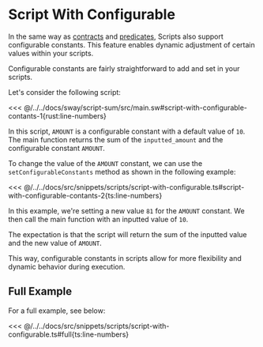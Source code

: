 # Script With Configurable

In the same way as [contracts](../contracts/configurable-constants.md) and [predicates](../predicates/configurable-constants.md), Scripts also support configurable constants. This feature enables dynamic adjustment of certain values within your scripts.

Configurable constants are fairly straightforward to add and set in your scripts.

Let's consider the following script:

<<< @/../../docs/sway/script-sum/src/main.sw#script-with-configurable-contants-1{rust:line-numbers}

In this script, `AMOUNT` is a configurable constant with a default value of `10`. The main function returns the sum of the `inputted_amount` and the configurable constant `AMOUNT`.

To change the value of the `AMOUNT` constant, we can use the `setConfigurableConstants` method as shown in the following example:

<<< @/../../docs/src/snippets/scripts/script-with-configurable.ts#script-with-configurable-contants-2{ts:line-numbers}

In this example, we're setting a new value `81` for the `AMOUNT` constant. We then call the main function with an inputted value of `10`.

The expectation is that the script will return the sum of the inputted value and the new value of `AMOUNT`.

This way, configurable constants in scripts allow for more flexibility and dynamic behavior during execution.

## Full Example

For a full example, see below:

<<< @/../../docs/src/snippets/scripts/script-with-configurable.ts#full{ts:line-numbers}
